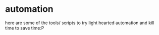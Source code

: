 # automation
here are some of the tools/ scripts to try light hearted automation and kill time to save time:P
